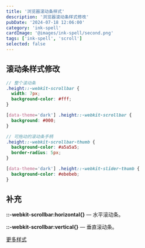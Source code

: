 ```yaml
---
title: '浏览器滚动条样式'
description: '浏览器滚动条样式修改'
pubDate: '2024-07-18 12:06:00'
category: 'ink-spell'
cardImage: '@images/ink-spell/second.png'
tags: ['ink-spell', 'scroll']
selected: false
---
```


## 滚动条样式修改

```scss
// 整个滚动条
.height::-webkit-scrollbar {
  width: 7px;
  background-color: #fff;
}

[data-theme='dark'] .height::-webkit-scrollbar {
  background: #000;
}

// 可拖动的滚动条手柄
.height::-webkit-scrollbar-thumb {
  background-color: #a5a5a5;
  border-radius: 5px;
}

[data-theme='dark'] .height::-webkit-slider-thumb {
  background-color: #ebebeb;
}
```

## 补充

**::-webkit-scrollbar:horizontal{}** — 水平滚动条。

**::-webkit-scrollbar:vertical{}** — 垂直滚动条。

[更多样式](https://developer.mozilla.org/en-US/docs/Web/CSS/::-webkit-scrollbar)

